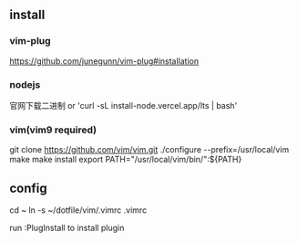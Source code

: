 ## install
### vim-plug
https://github.com/junegunn/vim-plug#installation

### nodejs
官网下载二进制 or 'curl -sL install-node.vercel.app/lts | bash'

### vim(vim9 required)
git clone  https://github.com/vim/vim.git
./configure --prefix=/usr/local/vim
make 
make install
export PATH="/usr/local/vim/bin/":${PATH}

## config
cd ~
ln -s ~/dotfile/vim/.vimrc .vimrc

run :PlugInstall to install plugin
